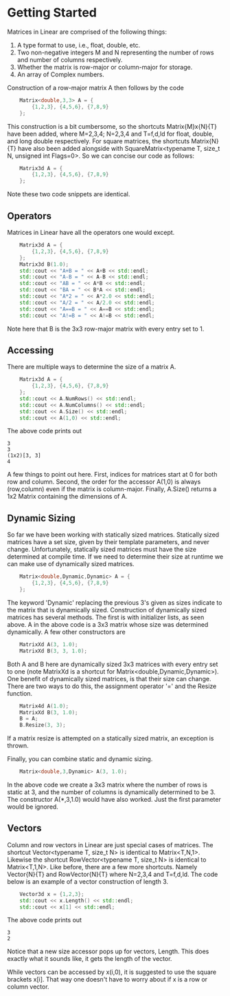 # Getting Started

Matrices in Linear are comprised of the following things:
1. A type format to use, i.e., float, double, etc.
2. Two non-negative integers M and N representing the number of rows and number of columns respectively.
3. Whether the matrix is row-major or column-major for storage.
4. An array of Complex numbers.

Construction of a row-major matrix A then follows by the code
```cpp
    Matrix<double,3,3> A = {
        {1,2,3}, {4,5,6}, {7,8,9}
    };
```
This construction is a bit cumbersome, so the shortcuts Matrix{M}x{N}{T} have been added, where M=2,3,4; N=2,3,4 and T=f,d,ld for float, double, and long double respectively. For square matrices, the shortcuts Matrix{N}{T} have also been added alongside with SquareMatrix<typename T, size_t N, unsigned int Flags=0>. So we can concise our code as follows:
```cpp
    Matrix3d A = {
        {1,2,3}, {4,5,6}, {7,8,9}
    };
```
Note these two code snippets are identical.

## Operators

Matrices in Linear have all the operators one would except.
```cpp
    Matrix3d A = {
        {1,2,3}, {4,5,6}, {7,8,9}
    };
    Matrix3d B(1.0);
    std::cout << "A+B = " << A+B << std::endl;
    std::cout << "A-B = " << A-B << std::endl;
    std::cout << "AB = " << A*B << std::endl;
    std::cout << "BA = " << B*A << std::endl;
    std::cout << "A*2 = " << A*2.0 << std::endl;
    std::cout << "A/2 = " << A/2.0 << std::endl;
    std::cout << "A==B = " << A==B << std::endl;
    std::cout << "A!=B = " << A!=B << std::endl;
```
Note here that B is the 3x3 row-major matrix with every entry set to 1.

## Accessing

There are multiple ways to determine the size of a matrix A.
```cpp
    Matrix3d A = {
        {1,2,3}, {4,5,6}, {7,8,9}
    };
    std::cout << A.NumRows() << std::endl;
    std::cout << A.NumColumns() << std::endl;
    std::cout << A.Size() << std::endl;
    std::cout << A(1,0) << std::endl;
```
The above code prints out
```
3
3
(1x2)[3, 3]
4
```
A few things to point out here. First, indices for matrices start at 0 for both row and column. Second, the order for the accessor A(1,0)
is always (row,column) even if the matrix is column-major. Finally, A.Size() returns a 1x2 Matrix containing the dimensions of A.

## Dynamic Sizing

So far we have been working with statically sized matrices. Statically sized matrices have a set size, given by their template parameters,
and never change. Unfortunately, statically sized matrices must have the size determined at compile time. If we need to determine their size at runtime we can make use of dynamically sized matrices.
```cpp
    Matrix<double,Dynamic,Dynamic> A = {
        {1,2,3}, {4,5,6}, {7,8,9}
    };
```
The keyword 'Dynamic' replacing the previous 3's given as sizes indicate to the matrix that is dynamically sized. Construction of dynamically sized matrices has several methods. The first is with initializer lists, as seen above. A in the above code is a 3x3 matrix whose size was determined dynamically. A few other constructors are
```cpp
    MatrixXd A(3, 1.0);
    MatrixXd B(3, 3, 1.0);
```
Both A and B here are dynamically sized 3x3 matrices with every entry set to one (note MatrixXd is a shortcut for Matrix<double,Dynamic,Dynamic>).
One benefit of dynamically sized matrices, is that their size can change. There are two ways to do this, the assignment operator '=' and the Resize function.
```cpp
    Matrix4d A(1.0);
    MatrixXd B(3, 1.0);
    B = A;
    B.Resize(3, 3);
```
If a matrix resize is attempted on a statically sized matrix, an exception is thrown.

Finally, you can combine static and dynamic sizing.
```cpp
    Matrix<double,3,Dynamic> A(3, 1.0);
```
In the above code we create a 3x3 matrix where the number of rows is static at 3, and the number of columns is dynamically determined to be 3. The constructor A(*,3,1.0) would have also worked. Just the first parameter would be ignored.

## Vectors

Column and row vectors in Linear are just special cases of matrices. The shortcut Vector<typename T, size_t N> is identical to Matrix<T,N,1>. Likewise the shortcut RowVector<typename T, size_t N> is identical to Matrix<T,1,N>. Like before, there are a few more shortcuts. Namely Vector{N}{T} and RowVector{N}{T} where N=2,3,4 and T=f,d,ld. The code below is an example of a vector construction of length 3.
```cpp
    Vector3d x = {1,2,3};
    std::cout << x.Length() << std::endl;
    std::cout << x[1] << std::endl;
```
The above code prints out
```
3
2
```
Notice that a new size accessor pops up for vectors, Length. This does exactly what it sounds like, it gets the length of the vector.

While vectors can be accessed by x(i,0), it is suggested to use the square brackets x[i]. That way one doesn't have to worry about if x is a row or column vector.
